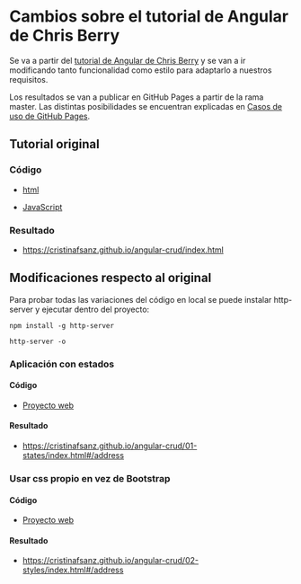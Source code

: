 # Cambios sobre el tutorial de Angular de Chris Berry

Se va a partir del <a href="https://dzone.com/articles/learning-angular-crud">tutorial de Angular de Chris Berry</a> y se van a ir modificando tanto funcionalidad como estilo para adaptarlo a nuestros requisitos.

Los resultados se van a publicar en GitHub Pages a partir de la rama master. Las distintas posibilidades se encuentran explicadas en <a href="https://github.com/cristinafsanz/github-pages">Casos de uso de GitHub Pages</a>.

## Tutorial original

### Código

* <a href="https://github.com/cristinafsanz/angular-crud/blob/master/index.html">html</a>

* <a href="https://github.com/cristinafsanz/angular-crud/blob/master/app.js">JavaScript</a>

### Resultado

* https://cristinafsanz.github.io/angular-crud/index.html

## Modificaciones respecto al original

Para probar todas las variaciones del código en local se puede instalar http-server y ejecutar dentro del proyecto:

<code>npm install -g http-server</code>

<code>http-server -o</code>

### Aplicación con estados

#### Código

* <a href="https://github.com/cristinafsanz/angular-crud/blob/master/01-states/">Proyecto web</a>

#### Resultado

* https://cristinafsanz.github.io/angular-crud/01-states/index.html#/address

### Usar css propio en vez de Bootstrap

#### Código

* <a href="https://github.com/cristinafsanz/angular-crud/blob/master/02-styles/">Proyecto web</a>

#### Resultado

* https://cristinafsanz.github.io/angular-crud/02-styles/index.html#/address
